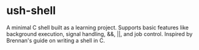 # ush-shell
A minimal C shell built as a learning project. Supports basic features like background execution, signal handling, &amp;&amp;, ||, and job control. Inspired by Brennan's guide on writing a shell in C.
